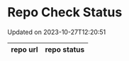 # Repo Check Status

Updated on 2023-10-27T12:20:51

| repo url | repo status |
| -------- | -------- | 
